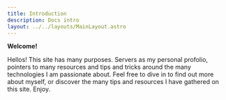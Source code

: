 ```yaml
---
title: Introduction
description: Docs intro
layout: ../../layouts/MainLayout.astro
---
```


**Welcome!**

Hellos! This site has many purposes. Servers as my personal profolio, pointers to many resources and tips and tricks around the many technologies I am passionate about. Feel free to dive in to find out more about myself, or
discover the many tips and resources I have gathered on this site. Enjoy.
